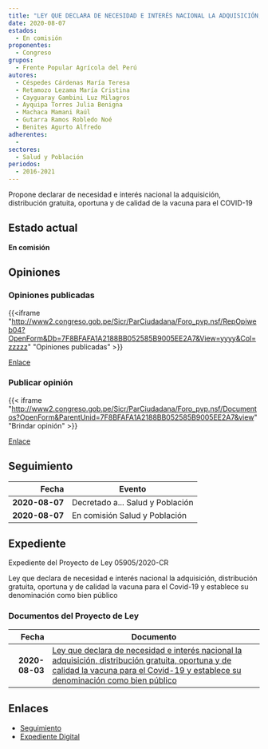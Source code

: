 ```yaml
---
title: "LEY QUE DECLARA DE NECESIDAD E INTERÉS NACIONAL LA ADQUISICIÓN, DISTRIBUCIÓN GRATUITA, OPORTUNA Y DE CALIDAD DE LA VACUNA PARA EL COVID-19 Y ESTABLECE SU DENOMINACIÓN COMO BIEN PÚBLICO"
date: 2020-08-07
estados: 
  - En comisión
proponentes: 
  - Congreso
grupos: 
  - Frente Popular Agrícola del Perú
autores: 
  - Céspedes Cárdenas María Teresa
  - Retamozo Lezama María Cristina
  - Cayguaray Gambini Luz Milagros
  - Ayquipa Torres Julia Benigna
  - Machaca Mamani Raúl
  - Gutarra Ramos Robledo Noé
  - Benites Agurto Alfredo
adherentes: 
  - 
sectores: 
  - Salud y Población
periodos: 
  - 2016-2021
---
```


Propone declarar de necesidad e interés nacional la adquisición, distribución gratuita, oportuna y de calidad de la vacuna para el COVID-19


## Estado actual

**En comisión**

## Opiniones

### Opiniones publicadas

{{<iframe "http://www2.congreso.gob.pe/Sicr/ParCiudadana/Foro_pvp.nsf/RepOpiweb04?OpenForm&Db=7F8BFAFA1A2188BB052585B9005EE2A7&View=yyyy&Col=zzzzz" "Opiniones publicadas" >}}

[Enlace](http://www2.congreso.gob.pe/Sicr/ParCiudadana/Foro_pvp.nsf/RepOpiweb04?OpenForm&Db=7F8BFAFA1A2188BB052585B9005EE2A7&View=yyyy&Col=zzzzz)
### Publicar opinión

{{< iframe "http://www2.congreso.gob.pe/Sicr/ParCiudadana/Foro_pvp.nsf/Documentos?OpenForm&ParentUnid=7F8BFAFA1A2188BB052585B9005EE2A7&view" "Brindar opinión" >}}

[Enlace](http://www2.congreso.gob.pe/Sicr/ParCiudadana/Foro_pvp.nsf/Documentos?OpenForm&ParentUnid=7F8BFAFA1A2188BB052585B9005EE2A7&view)

## Seguimiento

| Fecha | Evento |
|------:|--------|
| **2020-08-07** | Decretado a... Salud y Población|
| **2020-08-07** | En comisión Salud y Población|


## Expediente

Expediente del Proyecto de Ley 05905/2020-CR

Ley que declara de necesidad e interés nacional la adquisición, distribución gratuita, oportuna y de calidad la vacuna para el Covid-19 y establece su denominación como bien público


### Documentos del Proyecto de Ley

| Fecha | Documento |
|------:|--------|
| **2020-08-03** | [Ley que declara de necesidad e interés nacional la adquisición, distribución gratuita, oportuna y de calidad la vacuna para el Covid-19 y establece su denominación como bien público](http://www.leyes.congreso.gob.pe/Documentos/2016_2021/Proyectos_de_Ley_y_de_Resoluciones_Legislativas/PL05905-20200803.pdf) |

## Enlaces 

- [Seguimiento](http://www2.congreso.gob.pe/Sicr/TraDocEstProc/CLProLey2016.nsf/f7fff46988ca05b1052578e100829cc7/4c9cacce000d5b17052585b90063680d?OpenDocument)
- [Expediente Digital](http://www2.congreso.gob.pe/Sicr/TraDocEstProc/CLProLey2016.nsf/f7fff46988ca05b1052578e100829cc7/4c9cacce000d5b17052585b90063680d?OpenDocument&Click=05257FB7005EB655.eb71d0cf91d8294e05256cdf006b5706/$Body/0.1C6C)
